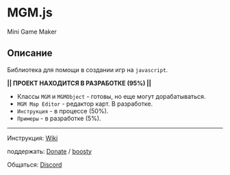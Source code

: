 # MGM.js
Mini Game Maker

## Описание

Библиотека для помощи в создании игр на `javascript`.

**|| ПРОЕКТ НАХОДИТСЯ В РАЗРАБОТКЕ (95%) ||**

- Классы `MGM` и `MGMObject` - готовы, но еще могут дорабатываться.
- `MGM Map Editor` - редактор карт. В разработке.
- `Инструкция` - в процессе (50%).
- `Примеры` - в разработке (5%).
____

Инструкция: [Wiki](https://github.com/jkn-code/MGM.js/wiki) 

поддержать: [Donate](https://yoomoney.ru/to/410018410401723) / [boosty](https://boosty.to/mgm-js)

Общаться: [Discord](https://discord.gg/mzmgJqH6Vj)


